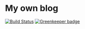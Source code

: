 # My own blog

[![Build Status](https://travis-ci.org/b0gok/b0gok.github.io.svg?branch=master)](https://travis-ci.org/b0gok/b0gok.github.io) [![Greenkeeper badge](https://badges.greenkeeper.io/b0gok/b0gok.github.io.svg)](https://greenkeeper.io/)